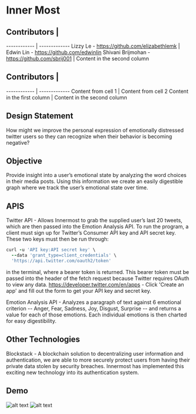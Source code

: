 # Inner Most

## Contributors |
------------ | -------------
Lizzy Le - https://github.com/elizabethlemk | Edwin Lin - https://github.com/edwinlin
Shivani Brijmohan - https://github.com/sbrij001 | Content in the second column

## Contributors |
------------ | -------------
Content from cell 1 | Content from cell 2
Content in the first column | Content in the second column

## Design Statement
How might we improve the personal expression of emotionally distressed twitter users so they can recognize when their behavior is becoming negative? 

## Objective
Provide insight into a user’s emotional state by analyzing the word choices in their media posts. Using this information we create an easily digestible graph where we track the user’s emotional state over time.

## APIS
Twitter API - Allows Innermost to grab the supplied user’s last 20 tweets, which are then passed into the Emotion Analysis API. To run the program, a client must sign up for Twitter’s Consumer API key and API secret key. These two keys must then be run through:
```ruby
curl -u 'API key:API secret key' \
  --data 'grant_type=client_credentials' \
  'https://api.twitter.com/oauth2/token'
```
in the terminal, where a bearer token is returned. This bearer token must be passed into the header of the fetch request because Twitter requires OAuth to view any data.
https://developer.twitter.com/en/apps - Click 'Create an app' and fill out the form to get your API key and secret key.

Emotion Analysis API - Analyzes a paragraph of text against 6 emotional criterion -- Anger, Fear, Sadness, Joy, Disgust, Surprise -- and returns a value for each of those emotions. Each individual emotions is then charted for easy digestibility.

## Other Technologies
Blockstack - A blockchain solution to decentralizing user information and authentication, we are able to more securely protect users from having their private data stolen by security breaches. Innermost has implemented this exciting new technology into its authentication system.

## Demo
![alt text](https://github.com/csamelian27/Inner-Most/blob/master/public/Screen%20Shot%202019-04-13%20at%208.09.45%20PM.png?raw=true)
![alt text](https://github.com/csamelian27/Inner-Most/blob/master/public/Screen%20Shot%202019-04-13%20at%208.10.07%20PM.png?raw=true)
